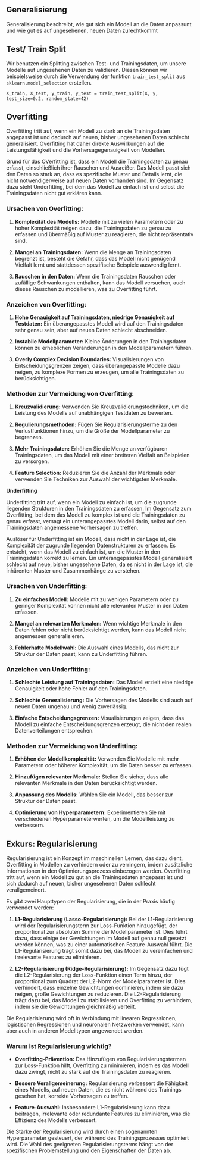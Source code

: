 ## Generalisierung

Generalisierung beschreibt, wie gut sich ein Modell an die Daten anpassunt und wie gut es auf ungesehenen, neuen Daten zurechtkommt

## Test/ Train Split

Wir benutzen ein Splitting zwischen Test- und Trainingsdaten, um unsere Modelle auf ungesehenen Daten zu validieren. Diesen können wir beispielsweise durch die Verwendung der funktion `train_test_split` aus `sklearn.model_selection` erstellen.

```
X_train, X_test, y_train, y_test = train_test_split(X, y, test_size=0.2, random_state=42)
```

## Overfitting

Overfitting tritt auf, wenn ein Modell zu stark an die Trainingsdaten angepasst ist und dadurch auf neuen, bisher ungesehenen Daten schlecht generalisiert. Overfitting hat daher direkte Auswirkungen auf die Leistungsfähigkeit und die Vorhersagegenauigkeit von Modellen.

Grund für das OVerfitting ist, dass ein Modell die Trainingsdaten zu genau erfasst, einschließlich ihrer Rauschen und Ausreißer. Das Modell passt sich den Daten so stark an, dass es spezifische Muster und Details lernt, die nicht notwendigerweise auf neuen Daten vorhanden sind. Im Gegensatz dazu steht Underfitting, bei dem das Modell zu einfach ist und selbst die Trainingsdaten nicht gut erklären kann.

### Ursachen von Overfitting:

1. **Komplexität des Modells:** Modelle mit zu vielen Parametern oder zu hoher Komplexität neigen dazu, die Trainingsdaten zu genau zu erfassen und übermäßig auf Muster zu reagieren, die nicht repräsentativ sind.

2. **Mangel an Trainingsdaten:** Wenn die Menge an Trainingsdaten begrenzt ist, besteht die Gefahr, dass das Modell nicht genügend Vielfalt lernt und stattdessen spezifische Beispiele auswendig lernt.

3. **Rauschen in den Daten:** Wenn die Trainingsdaten Rauschen oder zufällige Schwankungen enthalten, kann das Modell versuchen, auch dieses Rauschen zu modellieren, was zu Overfitting führt.

### Anzeichen von Overfitting:

1. **Hohe Genauigkeit auf Trainingsdaten, niedrige Genauigkeit auf Testdaten:** Ein überangepasstes Modell wird auf den Trainingsdaten sehr genau sein, aber auf neuen Daten schlecht abschneiden.

2. **Instabile Modellparameter:** Kleine Änderungen in den Trainingsdaten können zu erheblichen Veränderungen in den Modellparametern führen.

3. **Overly Complex Decision Boundaries:** Visualisierungen von Entscheidungsgrenzen zeigen, dass überangepasste Modelle dazu neigen, zu komplexe Formen zu erzeugen, um alle Trainingsdaten zu berücksichtigen.

### Methoden zur Vermeidung von Overfitting:

1. **Kreuzvalidierung:** Verwenden Sie Kreuzvalidierungstechniken, um die Leistung des Modells auf unabhängigen Testdaten zu bewerten.

2. **Regulierungsmethoden:** Fügen Sie Regularisierungsterme zu den Verlustfunktionen hinzu, um die Größe der Modellparameter zu begrenzen.

3. **Mehr Trainingsdaten:** Erhöhen Sie die Menge an verfügbaren Trainingsdaten, um das Modell mit einer breiteren Vielfalt an Beispielen zu versorgen.

4. **Feature Selection:** Reduzieren Sie die Anzahl der Merkmale oder verwenden Sie Techniken zur Auswahl der wichtigsten Merkmale.


**Underfitting**

Underfitting tritt auf, wenn ein Modell zu einfach ist, um die zugrunde liegenden Strukturen in den Trainingsdaten zu erfassen. Im Gegensatz zum Overfitting, bei dem das Modell zu komplex ist und die Trainingsdaten zu genau erfasst, versagt ein unterangepasstes Modell darin, selbst auf den Trainingsdaten angemessene Vorhersagen zu treffen.

Auslöser für Underfitting ist ein Modell, dass nicht in der Lage ist, die Komplexität der zugrunde liegenden Datenstrukturen zu erfassen. Es entsteht, wenn das Modell zu einfach ist, um die Muster in den Trainingsdaten korrekt zu lernen. Ein unterangepasstes Modell generalisiert schlecht auf neue, bisher ungesehene Daten, da es nicht in der Lage ist, die inhärenten Muster und Zusammenhänge zu verstehen.

### Ursachen von Underfitting:

1. **Zu einfaches Modell:** Modelle mit zu wenigen Parametern oder zu geringer Komplexität können nicht alle relevanten Muster in den Daten erfassen.

2. **Mangel an relevanten Merkmalen:** Wenn wichtige Merkmale in den Daten fehlen oder nicht berücksichtigt werden, kann das Modell nicht angemessen generalisieren.

3. **Fehlerhafte Modellwahl:** Die Auswahl eines Modells, das nicht zur Struktur der Daten passt, kann zu Underfitting führen.

### Anzeichen von Underfitting:

1. **Schlechte Leistung auf Trainingsdaten:** Das Modell erzielt eine niedrige Genauigkeit oder hohe Fehler auf den Trainingsdaten.

2. **Schlechte Generalisierung:** Die Vorhersagen des Modells sind auch auf neuen Daten ungenau und wenig zuverlässig.

3. **Einfache Entscheidungsgrenzen:** Visualisierungen zeigen, dass das Modell zu einfache Entscheidungsgrenzen erzeugt, die nicht den realen Datenverteilungen entsprechen.

### Methoden zur Vermeidung von Underfitting:

1. **Erhöhen der Modellkomplexität:** Verwenden Sie Modelle mit mehr Parametern oder höherer Komplexität, um die Daten besser zu erfassen.

2. **Hinzufügen relevanter Merkmale:** Stellen Sie sicher, dass alle relevanten Merkmale in den Daten berücksichtigt werden.

3. **Anpassung des Modells:** Wählen Sie ein Modell, das besser zur Struktur der Daten passt.

4. **Optimierung von Hyperparametern:** Experimentieren Sie mit verschiedenen Hyperparameterwerten, um die Modellleistung zu verbessern.


## Exkurs: Regularisierung

Regularisierung ist ein Konzept im maschinellen Lernen, das dazu dient, Overfitting in Modellen zu verhindern oder zu verringern, indem zusätzliche Informationen in den Optimierungsprozess einbezogen werden. Overfitting tritt auf, wenn ein Modell zu gut an die Trainingsdaten angepasst ist und sich dadurch auf neuen, bisher ungesehenen Daten schlecht verallgemeinert.

Es gibt zwei Haupttypen der Regularisierung, die in der Praxis häufig verwendet werden:

1. **L1-Regularisierung (Lasso-Regularisierung):**
Bei der L1-Regularisierung wird der Regularisierungsterm zur Loss-Funktion hinzugefügt, der proportional zur absoluten Summe der Modellparameter ist. Dies führt dazu, dass einige der Gewichtungen im Modell auf genau null gesetzt werden können, was zu einer automatischen Feature-Auswahl führt. Die L1-Regularisierung trägt somit dazu bei, das Modell zu vereinfachen und irrelevante Features zu eliminieren.

1. **L2-Regularisierung (Ridge-Regularisierung):**
Im Gegensatz dazu fügt die L2-Regularisierung der Loss-Funktion einen Term hinzu, der proportional zum Quadrat der L2-Norm der Modellparameter ist. Dies verhindert, dass einzelne Gewichtungen dominieren, indem sie dazu neigen, große Gewichtungen zu reduzieren. Die L2-Regularisierung trägt dazu bei, das Modell zu stabilisieren und Overfitting zu verhindern, indem sie die Gewichtungen gleichmäßig verteilt.

Die Regularisierung wird oft in Verbindung mit linearen Regressionen, logistischen Regressionen und neuronalen Netzwerken verwendet, kann aber auch in anderen Modelltypen angewendet werden.

### Warum ist Regularisierung wichtig?

- **Overfitting-Prävention:** Das Hinzufügen von Regularisierungstermen zur Loss-Funktion hilft, Overfitting zu minimieren, indem es das Modell dazu zwingt, nicht zu stark auf die Trainingsdaten zu reagieren.

- **Bessere Verallgemeinerung:** Regularisierung verbessert die Fähigkeit eines Modells, auf neuen Daten, die es nicht während des Trainings gesehen hat, korrekte Vorhersagen zu treffen.

- **Feature-Auswahl:** Insbesondere L1-Regularisierung kann dazu beitragen, irrelevante oder redundante Features zu eliminieren, was die Effizienz des Modells verbessert.

Die Stärke der Regularisierung wird durch einen sogenannten Hyperparameter gesteuert, der während des Trainingsprozesses optimiert wird. Die Wahl des geeigneten Regularisierungsterms hängt von der spezifischen Problemstellung und den Eigenschaften der Daten ab.